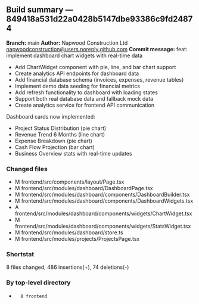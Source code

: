 ## Build summary — 849418a531d22a0428b5147dbe93386c9fd24874

**Branch:** main
**Author:** Napwood Construction Ltd <napwoodconstruction@users.noreply.github.com>
**Commit message:** feat: implement dashboard chart widgets with real-time data

- Add ChartWidget component with pie, line, and bar chart support
- Create analytics API endpoints for dashboard data
- Add financial database schema (invoices, expenses, revenue tables)
- Implement demo data seeding for financial metrics
- Add refresh functionality to dashboard with loading states
- Support both real database data and fallback mock data
- Create analytics service for frontend API communication

Dashboard cards now implemented:
- Project Status Distribution (pie chart)
- Revenue Trend 6 Months (line chart)
- Expense Breakdown (pie chart)
- Cash Flow Projection (bar chart)
- Business Overview stats with real-time updates

### Changed files
 - M	frontend/src/components/layout/Page.tsx
 - M	frontend/src/modules/dashboard/DashboardPage.tsx
 - M	frontend/src/modules/dashboard/components/DashboardBuilder.tsx
 - M	frontend/src/modules/dashboard/components/DashboardWidgets.tsx
 - A	frontend/src/modules/dashboard/components/widgets/ChartWidget.tsx
 - M	frontend/src/modules/dashboard/components/widgets/StatsWidget.tsx
 - M	frontend/src/modules/dashboard/store.ts
 - M	frontend/src/modules/projects/ProjectsPage.tsx

### Shortstat
 8 files changed, 486 insertions(+), 74 deletions(-)

### By top-level directory
 -       8 frontend
